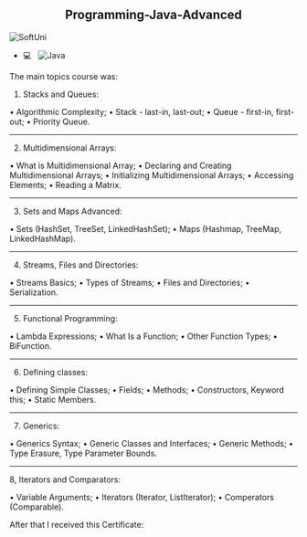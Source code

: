 <p align="center">
 <h2 align="center">Programming-Java-Advanced</h2>
</p>

![SoftUni](https://user-images.githubusercontent.com/88974458/129545979-c099f16f-877e-4515-894d-5937be5395bb.png)



- 💻 &nbsp; 
![Java](https://img.shields.io/badge/-Java-333333?style=flat&logo=Java&logoColor=007396)

The main topics course was:

1. Stacks and Queues:

• Algorithmic Complexity;
• Stack - last-in, last-out;
• Queue - first-in, first-out;
• Priority Queue.
__________________________________________________
2. Multidimensional Arrays:

• What is Multidimensional Array;
• Declaring and Creating Multidimensional Arrays;
• Initializing Multidimensional Arrays;
• Accessing Elements;
• Reading a Matrix.
__________________________________________________
3. Sets and Maps Advanced:

• Sets (HashSet, TreeSet, LinkedHashSet);
• Maps (Hashmap, TreeMap, LinkedHashMap).
__________________________________________________
4. Streams, Files and Directories:

• Streams Basics;
• Types of Streams;
• Files and Directories;
• Serialization.
__________________________________________________
5. Functional Programming:

• Lambda Expressions;
• What Is a Function;
• Other Function Types;
• BiFunction.
__________________________________________________
6. Defining classes:

• Defining Simple Classes;
• Fields;
• Methods;
• Constructors, Keyword this;
• Static Members.
__________________________________________________
7. Generics:

• Generics Syntax;
• Generic Classes and Interfaces;
• Generic Methods;
• Type Erasure, Type Parameter Bounds.
__________________________________________________
8, Iterators and Comparators:

• Variable Arguments;
• Iterators (Iterator, ListIterator);
• Comperators (Comparable).

After that I received this Certificate:
